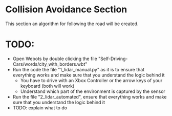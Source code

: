 # Collision Avoidance Section
This section an algorithm for following the road will be created.

# TODO:
- Open Webots by double clicking the file "Self-Driving-Cars/words/city_with_borders.wbt"
- Run the code the file "1_lidar_manual.py" as it is to ensure that everything works and make sure that you understand the logic behind it
    - You have to drive with an Xbox Controller or the arrow keys of your keyboard (both will work)
    - Understand which part of the environment is captured by the sensor
- Run the file "2_lidar_automated", ensure that everything works and make sure that you understand the logic behind it
- TODO: explain what to do